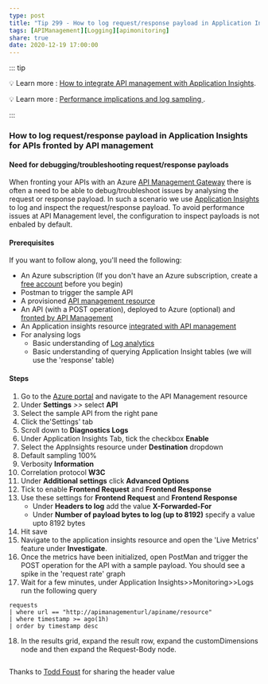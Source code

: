 ```yaml
---
type: post
title: "Tip 299 - How to log request/response payload in Application Insights for APIs fronted by API management"
tags: [APIManagement][Logging][apimonitoring]
share: true
date: 2020-12-19 17:00:00 
---
```


::: tip 

:bulb: Learn more : [How to integrate API management with Application Insights](https://docs.microsoft.com/en-us/azure/api-management/api-management-howto-app-insights). 

:bulb: Learn more : [Performance implications and log sampling
](https://docs.microsoft.com/en-us/azure/api-management/api-management-howto-app-insights#what-data-is-added-to-azure-application-insights).

:::

### How to log request/response payload in Application Insights for APIs fronted by API management

#### Need for debugging/troubleshooting request/response payloads
When fronting your APIs with an Azure [API Management Gateway](https://docs.microsoft.com/en-us/azure/api-management/) there is often a need to be able to debug/troubleshoot issues by analysing the request or response payload. In such a scenario we use [Application Insights](https://docs.microsoft.com/en-us/azure/azure-monitor/azure-monitor-app-hub) to log and inspect the request/response payload. To avoid performance issues at API Management level, the configuration to inspect payloads is not enbaled by default.



#### Prerequisites
If you want to follow along, you'll need the following:
* An Azure subscription (If you don't have an Azure subscription, create a [free account](https://azure.microsoft.com/free/?WT.mc_id=azure-azuredevtips-azureappsdev) before you begin)
* Postman to trigger the sample API
* A provisioned [API management resource](https://docs.microsoft.com/en-us/azure/api-management/get-started-create-service-instance-cli#create-a-resource-group)
* An API (with a POST operation), deployed to Azure (optional) and [fronted by API Management](https://docs.microsoft.com/en-us/azure/api-management/import-and-publish)
* An Application insights resource [integrated with API management](https://docs.microsoft.com/en-us/azure/api-management/api-management-howto-app-insights)
* For analysing logs
   * Basic understanding of [Log analytics](https://docs.microsoft.com/en-us/azure/azure-monitor/log-query/log-analytics-overview#starting-log-analytics)
   * Basic understanding of querying Application Insight tables (we will use the 'response' table)
   <img :src="$withBase('/files/appinsights-query-table.png')">

#### Steps
1. Go to the [Azure portal](https://portal.azure.com/?WT.mc_id=azure-azuredevtips-azureappsdev) and navigate to the API Management resource
2. Under **Settings** *>>* select **API**
3. Select the sample API from the right pane
4. Click the'Settings' tab
5. Scroll down to **Diagnostics Logs**
6. Under Application Insights Tab, tick the checkbox **Enable**
7. Select the AppInsights resource under **Destination** dropdown
8. Default sampling 100%
9. Verbosity **Information**
10. Correlation protocol **W3C**
11. Under **Additional settings** click **Advanced Options**
12. Tick to enable **Frontend Request** and **Frontend Response**
13. Use these settings for **Frontend Request** and **Frontend Response**
    * Under **Headers to log** add the value **X-Forwarded-For**
    * Under **Number of payload bytes to log (up to 8192)** specify a value upto 8192 bytes
14. Hit save
15. Navigate to the application insights resource and open the 'Live Metrics' feature under **Investigate**. 
16. Once the metrics have been initialized, open PostMan and trigger the POST operation for the API with a sample payload. You should see a spike in the 'request rate' graph
16. Wait for a few minutes, under Application Insights>>Monitoring>>Logs run the following query
```
requests 
| where url == "http://apimanagementurl/apiname/resource"
| where timestamp >= ago(1h)
| order by timestamp desc

```
18. In the results grid, expand the result row, expand the customDimensions node and then expand the Request-Body node.
<img :src="$withBase('/files/requesttable-payload.png')">

Thanks to [Todd Foust](https://www.linkedin.com/in/toddfoust) for sharing the header value